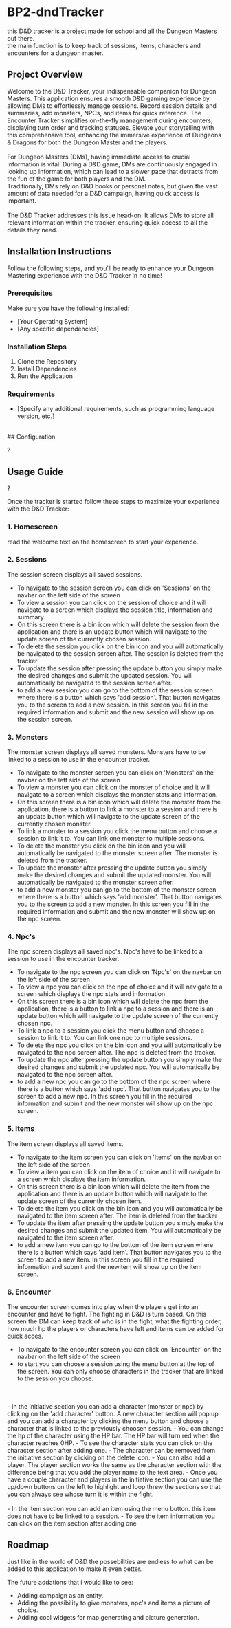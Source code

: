 # BP2-dndTracker
this D&amp;D tracker is a project made for school and all the Dungeon Masters out there.
<br/> 
the main function is to keep track of sessions, items, characters and encounters for a dungeon master. 
<br/>
## Project Overview

Welcome to the D&D Tracker, your indispensable companion for Dungeon Masters. This application ensures a smooth D&D gaming experience by allowing DMs to effortlessly manage sessions. Record session details and summaries, add monsters, NPCs, and items for quick reference. The Encounter Tracker simplifies on-the-fly management during encounters, displaying turn order and tracking statuses. Elevate your storytelling with this comprehensive tool, enhancing the immersive experience of Dungeons & Dragons for both the Dungeon Master and the players.
<br/>
<br/>
For Dungeon Masters (DMs), having immediate access to crucial information is vital. During a D&D game, DMs are continuously engaged in looking up information, which can lead to a slower pace that detracts from the fun of the game for both players and the DM. 
<br/>
Traditionally, DMs rely on D&D books or personal notes, but given the vast amount of data needed for a D&D campaign, having quick access is important.
<br/>
<br/>
The D&D Tracker addresses this issue head-on. It allows DMs to store all relevant information within the tracker, ensuring quick access to all the details they need.
<br/>
## Installation Instructions

Follow the following steps, and you'll be ready to enhance your Dungeon Mastering experience with the D&D Tracker in no time!
<br/>
### Prerequisites
Make sure you have the following installed:

- [Your Operating System]
- [Any specific dependencies]

### Installation Steps
1. Clone the Repository
2. Install Dependencies
3. Run the Application

### Requirements
- [Specify any additional requirements, such as programming language version, etc.]
<br/>
## Configuration

?
<br/>
## Usage Guide

?

Once the tracker is started follow these steps to maximize your experience with the D&D Tracker:

### 1. Homescreen
read the welcome text on the homescreen to start your experience.

### 2. Sessions

The session screen displays all saved sessions. 

- To navigate to the session screen you can click on 'Sessions' on the navbar on the left side of the screen
- To view a session you can click on the session of choice and it will navigate to a screen which displays the session title, information and summary.
- On this screen there is a bin icon which will delete the session from the application and there is an update button which will navigate to the update screen of the currently chosen session.
- To delete the session you click on the bin icon and you will automatically be navigated to the session screen after. The session is deleted from the tracker
- To update the session after pressing the update button you simply make the desired changes and submit the updated session. You will automatically be navigated to the session screen after.
- to add a new session you can go to the bottom of the session screen where there is a button which says 'add session'. That button navigates you to the screen to add a new session. In this screen you fill in the required information and submit and the new session will show up on the session screen. 

### 3. Monsters

The monster screen displays all saved monsters. Monsters have to be linked to a session to use in the encounter tracker.

- To navigate to the monster screen you can click on 'Monsters' on the navbar on the left side of the screen
- To view a monster you can click on the monster of choice and it will navigate to a screen which displays the monster stats and information.
- On this screen there is a bin icon which will delete the monster from the application, there is a button to link a monster to a session and there is an update button which will navigate to the update screen of the currently chosen monster.
- To link a monster to a session you click the menu button and choose a session to link it to. You can link one monster to multiple sessions.
- To delete the monster you click on the bin icon and you will automatically be navigated to the monster screen after. The monster is deleted from the tracker.
- To update the monster after pressing the update button you simply make the desired changes and submit the updated monster. You will automatically be navigated to the monster screen after.
- to add a new monster you can go to the bottom of the monster screen where there is a button which says 'add monster'. That button navigates you to the screen to add a new monster. In this screen you fill in the required information and submit and the new monster will show up on the npc screen.

### 4. Npc's

The npc screen displays all saved npc's. Npc's have to be linked to a session to use in the encounter tracker.

- To navigate to the npc screen you can click on 'Npc's' on the navbar on the left side of the screen
- To view a npc you can click on the npc of choice and it will navigate to a screen which displays the npc stats and information.
- On this screen there is a bin icon which will delete the npc from the application, there is a button to link a npc to a session and there is an update button which will navigate to the update screen of the currently chosen npc.
- To link a npc to a session you click the menu button and choose a session to link it to. You can link one npc to multiple sessions.
- To delete the npc you click on the bin icon and you will automatically be navigated to the npc screen after. The npc is deleted from the tracker.
- To update the npc after pressing the update button you simply make the desired changes and submit the updated npc. You will automatically be navigated to the npc screen after.
- to add a new npc you can go to the bottom of the npc screen where there is a button which says 'add npc'. That button navigates you to the screen to add a new npc. In this screen you fill in the required information and submit and the new monster will show up on the npc screen.

### 5. Items

The item screen displays all saved items. 

- To navigate to the item screen you can click on 'Items' on the navbar on the left side of the screen
- To view a item you can click on the item of choice and it will navigate to a screen which displays the item information.
- On this screen there is a bin icon which will delete the item from the application and there is an update button which will navigate to the update screen of the currently chosen item.
- To delete the item you click on the bin icon and you will automatically be navigated to the item screen after. The item is deleted from the tracker
- To update the item after pressing the update button you simply make the desired changes and submit the updated item. You will automatically be navigated to the item screen after.
- to add a new item you can go to the bottom of the item screen where there is a button which says 'add item'. That button navigates you to the screen to add a new item. In this screen you fill in the required information and submit and the newitem will show up on the item screen.

### 6. Encounter

The encounter screen comes into play when the players get into an encounter and have to fight. The fighting in D&D is turn based. On this screen the DM can keep track of who is in the fight, what the fighting order, how much hp the players or characters have left and items can be added for quick acces.

- To navigate to the encounter screen you can click on 'Encounter' on the navbar on the left side of the screen
- to start you can choose a session using the menu button at the top of the screen. You can only choose characters in the tracker that are linked to the session you choose.
<br/>
<br/>
- In the initiative section you can add a character (monster or npc) by clicking on the 'add character' button. A new character section will pop up and you can add a character by clicking the menu button and choose a character that is linked to the previously choosen session.
- You can change the hp of the character using the HP bar. The HP bar will turn red when the character reaches 0HP.
- To see the character stats you can click on the character section after adding one.
- The character can be removed from the initiative section by clicking on the delete icon.
- You can also add a player. The player section works the same as the character section with the difference being that you add the player name to the text area.
- Once you have a couple character and players in the initiative section you can use the up/down buttons on the left to highlight and loop threw the sections so that you can always see whose turn it is within the fight.
<br/>
<br/>
- In the item section you can add an item using the menu button. this item does not have to be linked to a session.
- To see the item information you can click on the item section after adding one

## Roadmap

Just like in the world of D&D the possebilities are endless to what can be added to this application to make it even better.

The future addations that i would like to see:

- Adding campaign as an entity. 
- Adding the possibility to give monsters, npc's and items a picture of choice.
- Adding cool widgets for map generating and picture generation.